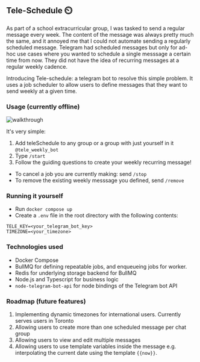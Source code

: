 ## Tele-Schedule ⏲️

As part of a school extracurricular group, I was tasked to send a regular message every week. The content of the message was always
pretty much the same, and it annoyed me that I could not automate sending a regularly scheduled message. Telegram had scheduled messages
but only for ad-hoc use cases where you wanted to schedule a single messsage a certain time from now. They did not have the idea
of recurring messages at a regular weekly cadence.

Introducing Tele-schedule: a telegram bot to resolve this simple problem. It uses a job scheduler to allow users to define messages
that they want to send weekly at a given time.

### Usage (currently offline)
![walkthrough](images/1205.gif)

It's very simple:
1. Add teleSchedule to any group or a group with just yourself in it `@tele_weekly_bot`
1. Type `/start`
1. Follow the guiding questions to create your weekly recurring message!

- To cancel a job you are currently making: send `/stop`
- To remove the existing weekly messsage you defined, send `/remove`

### Running it yourself
- Run `docker compose up`
- Create a `.env` file in the root directory with the following contents:

```
TELE_KEY=<your_telegram_bot_key>
TIMEZONE=<your_timezone>
```

### Technologies used
- Docker Compose
- BullMQ for defining repeatable jobs, and enqueueing jobs for worker.
- Redis for underlying storage backend for BullMQ
- Node.js and Typescript for business logic
- `node-telegram-bot-api` for node bindings of the Telegram bot API

### Roadmap (future features)
1. Implementing dynamic timezones for international users. Currently serves users in Toronto
1. Allowing users to create more than one scheduled message per chat group
1. Allowing users to view and edit multiple messages
1. Allowing users to use template variables inside the message e.g. interpolating the current date using the template `{{now}}`.
